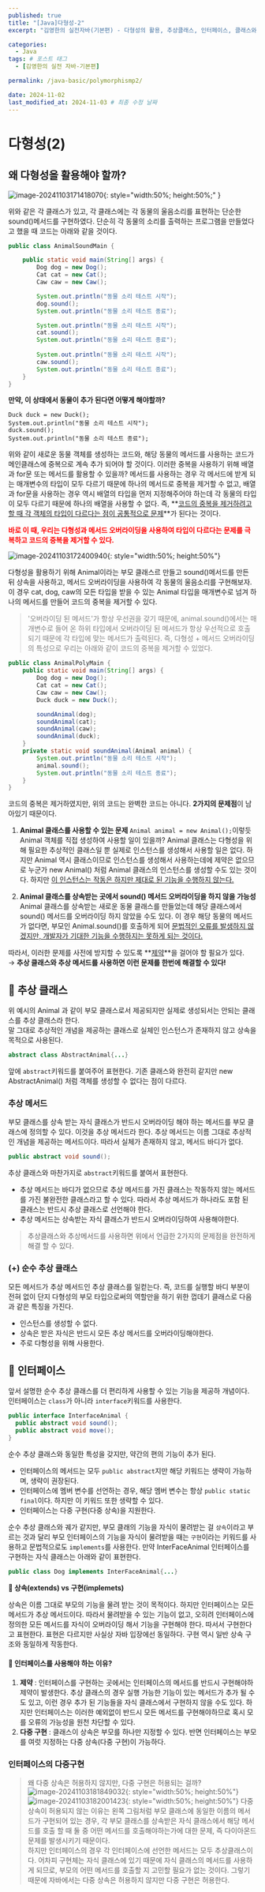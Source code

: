 ```yaml
---
published: true
title: "[Java]다형성-2"
excerpt: "김영한의 실전자바(기본편) - 다형성의 활용, 추상클래스, 인터페이스, 클래스와 인터페이스의 활용"

categories:
  - Java
tags: # 포스트 태그
  - [김영한의 실전 자바-기본편] 

permalink: /java-basic/polymorphismp2/

date: 2024-11-02
last_modified_at: 2024-11-03 # 최종 수정 날짜
---
```


# 다형성(2)
## 왜 다형성을 활용해야 할까?
![image-20241103171418070]({{site.url}}/images/2024-11-02-java-basic-polymorphism2/image-20241103171418070.png){: style="width:50%; height:50%;" }

위와 같은 각 클래스가 있고, 각 클래스에는 각 동물의 울음소리를 표현하는 단순한 sound()메서드를 구현하였다. 단순히 각 동물의 소리를 출력하는 프로그램을 만들었다고 했을 때 코드는 아래와 같을 것이다.
```java
public class AnimalSoundMain {

    public static void main(String[] args) {
        Dog dog = new Dog();
        Cat cat = new Cat();
        Caw caw = new Caw();

        System.out.println("동물 소리 테스트 시작");
        dog.sound();
        System.out.println("동물 소리 테스트 종료");

        System.out.println("동물 소리 테스트 시작");
        cat.sound();
        System.out.println("동물 소리 테스트 종료");
      
        System.out.println("동물 소리 테스트 시작");
        caw.sound();
        System.out.println("동물 소리 테스트 종료");
    }
}
```
 **만약, 이 상태에서 동물이 추가 된다면 어떻게 해야할까?**
```
Duck duck = new Duck();
System.out.println("동물 소리 테스트 시작");
duck.sound();
System.out.println("동물 소리 테스트 종료");
```
위와 같이 새로운 동물 객체를 생성하는 코드와, 해당 동물의 메서드를 사용하는 코드가 메인클래스에 중복으로 계속 추가 되어야 할 것이다. 이러한 중복을 사용하기 위해 배열과 for문 또는 메서드를 활용할 수 있을까? 메서드를 사용하는 경우 각 메서드에 받게 되는 매개변수의 타입이 모두 다르기 때문에 하나의 메서드로 중복을 제거할 수 없고, 배열과 for문을 사용하는 경우 역시 배열의 타입을 먼저 지정해주어야 하는데 각 동물의 타입이 모두 다르기 때문에 하나의 배열을 사용할 수 없다. 즉, **<u>코드의 중복을 제거하려고 할 때 각 객체의 타입이 다르다는 점이 공통적으로 문제</u>**가 된다는 것이다. 

**<span style="color:red">바로 이 때, 우리는 다형성과 메서드 오버라이딩을 사용하여 타입이 다르다는 문제를 극복하고 코드의 중복을 제거할 수 있다.</span>**

![image-20241103172400940]({{site.url}}/images/2024-11-02-java-basic-polymorphism2/image-20241103172400940.png){: style="width:50%; height:50%"}

다형성을 활용하기 위해 Animal이라는 부모 클래스르 만들고 sound()메서드를 만든 뒤 상속을 사용하고, 메서드 오버라이딩을 사용하여 각 동물의 울음소리를 구현해보자. 이 경우 cat, dog, caw의 모든 타입을 받을 수 있는 Animal 타입을 매개변수로 넘겨 하나의 메서드를 만들어 코드의 중복을 제거할 수 있다.

> <span style="font-size:14px; color:gray"> '오버라이딩 된 메서드'가 항상 우선권을 갖기 때문에, animal.sound()에서는 매개변수로 들어 온 하위 타입에서 오버라이딩 된 메서드가 항상 우선적으로 호출 되기 때문에 각 타입에 맞는 메서드가 출력된다. 즉, 다형성 + 메서드 오버라이딩의 특성으로 우리는 아래와 같이 코드의 중복을 제거할 수 있었다.</span>

```java
public class AnimalPolyMain {
    public static void main(String[] args) {
        Dog dog = new Dog();
        Cat cat = new Cat();
        Caw caw = new Caw();
        Duck duck = new Duck();

        soundAnimal(dog);
        soundAnimal(cat);
        soundAnimal(caw);
        soundAnimal(duck);
    }
    private static void soundAnimal(Animal animal) {
        System.out.println("동물 소리 테스트 시작");
        animal.sound();
        System.out.println("동물 소리 테스트 종료");
    }
}
```

코드의 중복은 제거하였지만, 위의 코드는 완벽한 코드는 아니다. **2가지의 문제점**이 남아있기 때문이다. 

1. **Animal 클래스를 사용할 수 있는 문제**
   `Animal animal = new Animal();`이렇듯 Animal 객체를 직접 생성하여 사용할 일이 있을까? Animal 클래스는 다형성을 위해 필요한 추상적인 클래스일 뿐 실제로 인스턴스를 생성해서 사용할 일은 없다. 하지만 Animal 역시 클래스이므로 인스턴스를 생성해서 사용하는데에 제약은 없으므로 누군가 new Animal() 처럼 Animal 클래스의 인스턴스를 생성할 수도 있는 것이다. 하지만 <u>이 인스턴스는 작동은 하지만 제대로 된 기능을 수행하지 않는다.</u> 

2. **Animal 클래스를 상속받는 곳에서 sound() 메서드 오버라이딩을 하지 않을 가능성** 
   Animal 클래스를 상속받는 새로운 동물 클래스를 만들었는데 해당 클래스에서 sound() 메서드를 오버라이딩 하지 않았을 수도 있다. 이 경우 해당 동물의 메서드가 없다면, 부모인 Animal.sound()를 호출하게 되어 <u>문법적인 오류를 발생하지 않겠지만, 개발자가 기대한 기능을 수행하지는 못하게 되는 것이다.</u> 

따라서, 이러한 문제를 사전에 방지할 수 있도록 **<u>제약</u>**을 걸어야 할 필요가 있다. <br>→ **추상 클래스와 추상 메서드를 사용하면 이런 문제를 한번에 해결할 수 있다!**

## 🔻 추상 클래스

위 예시의 Animal 과 같이 부모 클래스로서 제공되지만 실제로 생성되서는 안되는 클래스를 추상 클래스라 한다.<br>말 그대로 추상적인 개념을 제공하는 클래스로 실체인 인스턴스가 존재하지 않고 상속을 목적으로 사용된다.

```java
abstract class AbstractAnimal{...}
```

앞에 `abstract`키워드를 붙여주어 표현한다. 기존 클래스와 완전히 같지만 new AbstractAnimal() 처럼 객체를 생성할 수 없다는 점이 다르다. 

### 추상 메서드

부모 클래스를 상속 받는 자식 클래스가 반드시 오버라이딩 해야 하는 메서드를 부모 클래스에 정의할 수 있다. 이것을 추상 메서드라 한다. 추상 메서드는 이름 그대로 추상적인 개념을 제공하는 메서드이다. 따라서 실체가 존재하지 않고, 메서드 바디가 없다.

```java
public abstract void sound();
```

추상 클래스와 마찬가지로 `abstract`키워드를 붙여서 표현한다. 

- 추상 메서드는 바디가 없으므로 추상 메서드를 가진 클래스는 작동하지 않는 메서드를 가진 불완전한 클래스라고 할 수 있다. 따라서 추상 메서드가 하나라도 포함 된 클래스는 반드시 추상 클래스로 선언해야 한다.  
- 추상 메서드는 상속받는 자식 클래스가 반드시 오버라이딩하여 사용해야한다.

> 추상클래스와 추상메서드를 사용하면 위에서 언급한 2가지의 문제점을 완전하게 해결 할 수 있다. 

### (+) 순수 추상 클래스

모든 메서드가 추상 메서드인 추상 클래스를 일컫는다. 즉, 코드를 실행할 바디 부분이 전혀 없이 단지 다형성의 부모 타입으로써의 역할만을 하기 위한 껍데기 클래스로 다음과 같은 특징을 가진다. 

* 인스턴스를 생성할 수 없다. 
* 상속은 받은 자식은 반드시 모든 추상 메서드를 오버라이딩해야한다.
* 주로 다형성을 위해 사용한다.

## 🔻 인터페이스

앞서 설명한 순수 추상 클래스를 더 편리하게 사용할 수 있는 기능을 제공하 개념이다. 인터페이스는 `class`가 아니라 `interface`키워드를 사용한다.

```java
public interface InterfaceAnimal {
  public abstract void sound();
  public abstract void move();
}
```

순수 추상 클래스와 동일한 특성을 갖지만, 약간의 편의 기능이 추가 된다. 

- 인터페이스의 메서드는 모두 `public abstract`지만 해당 키워드는 생략이 가능하며, 생략이 권장된다.
- 인터페이스에 멤버 변수를 선언하는 경우, 해당 멤버 변수는 항상 `public static final`이다. 하지만 이 키워드 또한 생략할 수 있다. 
- 인터페이스는 다중 구현(다중 상속)을 지원한다.

순수 추상 클래스와 궤가 같지만, 부모 클래의 기능을 자식이 물려받는 걸 `상속`이라고 부르는 것과 달리 부모 인터페이스의 기능을 자식이 물려받을 때는 `구현`이라는 키워드를 사용하고 문법적으로도 `implements`를 사용한다. 만약 InterFaceAnimal 인터페이스를 구현하는 자식 클래스는 아래와 같이 표현한다.

```java
public class Dog implements InterFaceAnimal{...}
```

**📍 상속(extends) vs 구현(implemets)**

상속은 이름 그대로 부모의 기능을 물려 받는 것이 목적이다. 하지만 인터페이스는 모든 메서드가 추상 메서드이다. 따라서 물려받을 수 있는 기능이 없고, 오히려 인터페이스에 정의한 모든 메서드를 자식이 오버라이딩 해서 기능을 구현해야 한다. 따서서 구현한다고 표현한다. 표현은 다르지만 사실상 자바 입장에선 동일하다. 구현 역시 일반 상속 구조와 동일하게 작동한다.

#### 📍 인터페이스를 사용해야 하는 이유?

1. **제약** : 인터페이스를 구현하는 곳에서는 인터페이스의 메서드를 반드시 구현해야하 제약이 발생한다. 추상 클래스의 경우 실행 가능한 기능이 있는 메서드가 추가 될 수 도 있고, 이런 경우 추가 된 기능들을 자식 클래스에서 구현하지 않을 수도 있다. 하지만 인터페이스는 이러한 예외없이 반드시 모든 메서드를 구현해야하므로 혹시 모를 오류의 가능성을 원천 차단할 수 있다.
2. **다중 구현** : 클래스이 상속은 부모를 하나만 지정할 수 있다. 반면 인터페이스는 부모를 여럿 지정하는 다중 상속(다중 구현)이 가능하다.

### 인터페이스의 다중구현 
> 왜 다중 상속은 허용하지 않지만, 다중 구현은 허용되는 걸까?
> ![image-20241103181849032]({{site.url}}/images/2024-11-02-java-basic-polymorphism2/image-20241103181849032.png){: style="width:50%; height:50%"}![image-20241103182001423]({{site.url}}/images/2024-11-02-java-basic-polymorphism2/image-20241103182001423.png){: style="width:50%; height:50%"}
> 다중 상속이 허용되지 않는 이유는 왼쪽 그림처럼 부모 클래스에 동일한 이름의 메서드가 구현되어 있는 경우, 각 부모 클래스를 상속받은 자식 클래스에서 해당 메서드를 호출 할 때 둘 중 어떤 메서드를 호출해야하는가에 대한 문제, 즉 다이아몬드 문제를 발생시키기 때문이다.<br>하지만 인터페이스의 경우 각 인터페이스에 선언한 메서드는 모두 추상클래스이다. 어차피 구현체는 자식 클래스에 있기 때문에 자식 클래스의 메서드를 사용하게 되므로, 부모의 어떤 메서드를 호출할 지 고민할 필요가 없는 것이다. 그렇기 때문에 자바에서는 다중 상속은 허용하지 않지만 다중 구현은 허용한다.



